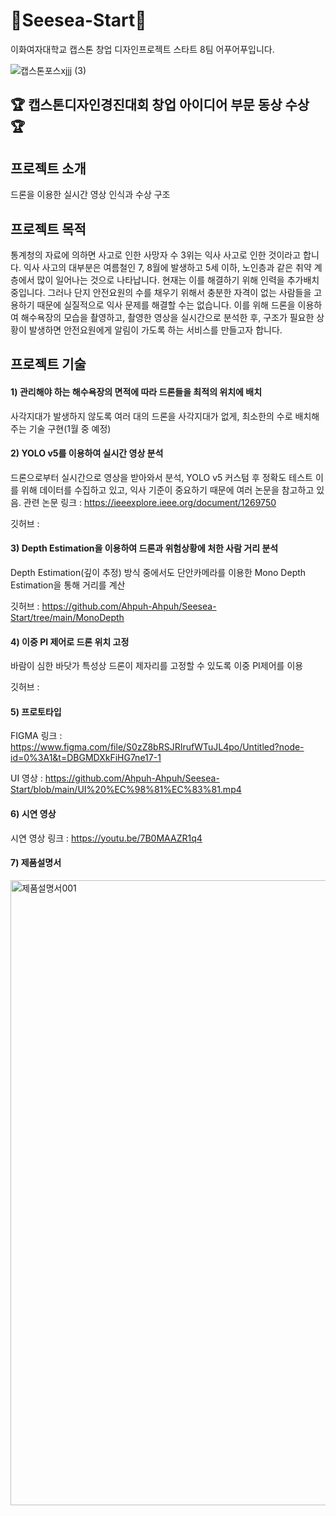 # 🌊Seesea-Start🌊
이화여자대학교 캡스톤 창업 디자인프로젝트 스타트 8팀 어푸어푸입니다.

![캡스톤포스xjjj (3)](https://user-images.githubusercontent.com/93649914/206694303-2c104433-4bfc-454d-ba81-7884197cded6.png)


## :trophy: 캡스톤디자인경진대회 창업 아이디어 부문 동상 수상 :trophy:

## 프로젝트 소개
드론을 이용한 실시간 영상 인식과 수상 구조

## 프로젝트 목적
통계청의 자료에 의하면 사고로 인한 사망자 수 3위는 익사 사고로 인한 것이라고 합니다. 익사 사고의 대부분은 여름철인 7, 8월에 발생하고 5세 이하, 노인층과 같은 취약 계층에서 많이 일어나는 것으로 나타납니다. 현재는 이를 해결하기 위해 인력을 추가배치 중입니다. 그러나 단지 안전요원의 수를 채우기 위해서 충분한 자격이 없는 사람들을 고용하기 때문에 실질적으로 익사 문제를 해결할 수는 없습니다. 이를 위해 드론을 이용하여 해수욕장의 모습을 촬영하고, 촬영한 영상을 실시간으로 분석한 후, 구조가 필요한 상황이 발생하면 안전요원에게 알림이 가도록 하는 서비스를 만들고자 합니다.

## 프로젝트 기술
#### 1) 관리해야 하는 해수욕장의 면적에 따라 드론들을 최적의 위치에 배치
사각지대가 발생하지 않도록 여러 대의 드론을 사각지대가 없게, 최소한의 수로 배치해주는 기술 구현(1월 중 예정)

#### 2) YOLO v5를 이용하여 실시간 영상 분석
드론으로부터 실시간으로 영상을 받아와서 분석, YOLO v5 커스텀 후 정확도 테스트
이를 위해 데이터를 수집하고 있고, 익사 기준이 중요하기 때문에 여러 논문을 참고하고 있음.
관련 논문 링크 : https://ieeexplore.ieee.org/document/1269750

깃허브 : 

#### 3) Depth Estimation을 이용하여 드론과 위험상황에 처한 사람 거리 분석
Depth Estimation(깊이 추정) 방식 중에서도 단안카메라를 이용한 Mono Depth Estimation을 통해 거리를 계산

깃허브 : https://github.com/Ahpuh-Ahpuh/Seesea-Start/tree/main/MonoDepth

#### 4) 이중 PI 제어로 드론 위치 고정
바람이 심한 바닷가 특성상 드론이 제자리를 고정할 수 있도록 이중 PI제어를 이용

깃허브 : 

#### 5) 프로토타입
FIGMA 링크 : https://www.figma.com/file/S0zZ8bRSJRIrufWTuJL4po/Untitled?node-id=0%3A1&t=DBGMDXkFiHG7ne17-1

UI 영상 : https://github.com/Ahpuh-Ahpuh/Seesea-Start/blob/main/UI%20%EC%98%81%EC%83%81.mp4

#### 6) 시연 영상
시연 영상 링크 :  https://youtu.be/7B0MAAZR1q4 

#### 7) 제품설명서
<img width="1000" alt="제품설명서001" src="https://user-images.githubusercontent.com/112617546/206697649-2abe3a4f-c60b-416f-9a82-efe946bf6d39.png">

